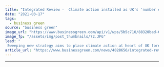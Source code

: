 ```yaml
---
title: "Integrated Review -  Climate action installed as UK's 'number one international priority'"
date: "2021-03-17"
tags: 
  - business green
source: "business green"
image_url: "https://www.businessgreen.com/api/v1/wps/5b5c710/88320bad-6cac-4634-853f-ea9b5990340b/3/drought-australia-185x114.JPG"
image_fp: "/assets/img/post_thumbnails/72.JPG"
lead: "
 Sweeping new strategy aims to place climate action at heart of UK foreign and security policy ..."
article_url: "https://www.businessgreen.com/news/4028656/integrated-review-climate-action-installed-uk-international-priority"
---
```


---
